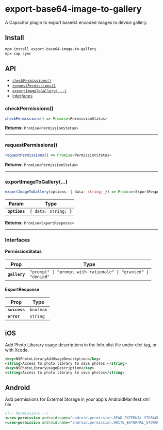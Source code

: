 # export-base64-image-to-gallery

A Capacitor plugin to export base64 encoded images to device gallery.

## Install

```bash
npm install export-base64-image-to-gallery
npx cap sync
```

## API

<docgen-index>

* [`checkPermissions()`](#checkpermissions)
* [`requestPermissions()`](#requestpermissions)
* [`exportImageToGallery(...)`](#exportimagetogallery)
* [Interfaces](#interfaces)

</docgen-index>

<docgen-api>
<!--Update the source file JSDoc comments and rerun docgen to update the docs below-->

### checkPermissions()

```typescript
checkPermissions() => Promise<PermissionStatus>
```

**Returns:** <code>Promise&lt;PermissionStatus&gt;</code>

--------------------


### requestPermissions()

```typescript
requestPermissions() => Promise<PermissionStatus>
```

**Returns:** <code>Promise&lt;PermissionStatus&gt;</code>

--------------------


### exportImageToGallery(...)

```typescript
exportImageToGallery(options: { data: string; }) => Promise<ExportResponse>
```

| Param         | Type                           |
| ------------- | ------------------------------ |
| **`options`** | <code>{ data: string; }</code> |

**Returns:** <code>Promise&lt;ExportResponse&gt;</code>

--------------------


### Interfaces


#### PermissionStatus

| Prop          | Type                                                                      |
| ------------- | ------------------------------------------------------------------------- |
| **`gallery`** | <code>"prompt" \| "prompt-with-rationale" \| "granted" \| "denied"</code> |


#### ExportResponse

| Prop          | Type                 |
| ------------- | -------------------- |
| **`success`** | <code>boolean</code> |
| **`error`**   | <code>string</code>  |

</docgen-api>

## iOS
Add Photo Libarary usage descriptions in the Info.plist file under dict tag, or with Xcode.
```xml
<key>NSPhotoLibraryAddUsageDescription</key>
<string>Access to photo library to save photos.</string>
<key>NSPhotoLibraryUsageDescription</key>
<string>Access to photo library to save photos</string>
```

## Android
Add permissions for External Storage in your app's AndroidManifest.xml file.
```xml
<!-- Permissions -->
<uses-permission android:name="android.permission.READ_EXTERNAL_STORAGE"/>
<uses-permission android:name="android.permission.WRITE_EXTERNAL_STORAGE" />
```
